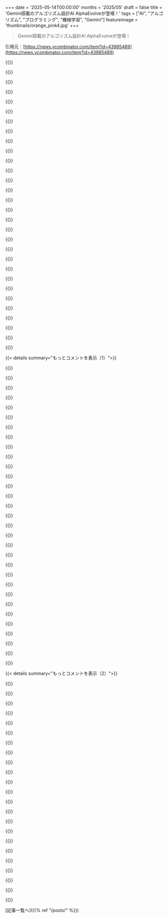 +++
date = '2025-05-14T00:00:00'
months = '2025/05'
draft = false
title = 'Gemini搭載のアルゴリズム設計AI AlphaEvolveが登場！'
tags = ["AI", "アルゴリズム", "プログラミング", "機械学習", "Gemini"]
featureimage = 'thumbnails/orange_pink4.jpg'
+++

> Gemini搭載のアルゴリズム設計AI AlphaEvolveが登場！

引用元：[https://news.ycombinator.com/item?id=43985489](https://news.ycombinator.com/item?id=43985489)




{{<matomeQuote body="論文から言うと、「特に4×4行列2つを掛けるのに、Strassenのアルゴリズムを再帰的に使うと49回の乗算で済んで、これはどんな体でも使えるんだ…。AlphaEvolveは初めて4×4の複素数値行列を48回の乗算で見つけ出した方法なんだ。」って書いてあるね。<br>素朴な行列計算をすると、似たような作業を何度もしてる気がするけど、それが具体的にどんな重複作業かって quantifying するのは難しいよね。<br>例えば、2つの集合の合併のサイズを計算するのと比べてみてよ。<br>合計サイズ = size(A) + size(B) - size(intersection(A, B))<br>この重複してる intersection の分を取り除かないといけないのは、2回数えてるからだよね。もし最初から2回数えるのを避けられたらどうかな？それは簡単で、それぞれの集合を1回ずつ見て、既に見た要素を記録しておけばいい。<br>Strassenのアルゴリズムは、後で必要になる計算を記録してるんだ。動的計画法を思い出すね。<br>面白いのは、この余分な savings には複素数が必要らしいってこと。素朴なやり方だと、複素数平面で何か again over-counting してる部分があるに違いないね。" userName="aabajian" createdAt="2025/05/14 17:11:14" color="#ff5c5c">}}




{{<matomeQuote body="「4x4 matrices multiplication 48」でググってみたら、math.stackexchangeのこの議論に行き着いたよ https://math.stackexchange.com/questions/578342/number_of_el… <br>そこで2019年に誰かが「4×4行列A,Bはたった48回の乗算で掛けられる」って言ってて、博士論文へのリンクがあったんだ。もしかしてこの結果って既に知られてた可能性があるってことかな（アルゴリズムの概要はまだ確認してないけど）。" userName="lf88" createdAt="2025/05/14 19:38:23" color="">}}




{{<matomeQuote body="著者の一人だよ。Winograd方式は知ってるけど、あれは可換環でしか動かないから、大きな行列に再帰的に適用するのは無理なんだよね（あと、＜4,4,4＞行列乗算テンソルのランク48分解にも対応してない）。MathOverflowの回答は間違いがあって、Benoit Jacobがコメントで訂正してくれてるよ。<br>もっと詳しくね：Winograd方式は (x1+  y2  )(x2+  y1  ) + (x3+y4)(x4+y3)-Ai-Bj を計算するんだけど、最初の括弧を展開して出てくる y2y1 が、Bj=y1y2 + y3y4 の y1y2 とキャンセルするのに依存してるんだ。数を扱うときはこれでいいんだけど、アルゴリズムを大きな行列に再帰的に適用したい場合、一番上の再帰レベルだと4x4のブロック行列（それぞれのブロック自体が大きな行列）を扱うことになるんだけど、一般的な行列だと Y2Y1 != Y1Y2 になっちゃうからダメなんだよ。<br>異なる行列サイズの最速（再帰適用可能な）行列乗算アルゴリズムを追跡してるサイトもあるよ https://fmm.univ-lille.fr/4x4x4.html 4x4x4は49になってるね。<br>UPD: fields を rings に修正したのと、数式の表示を直したよ。" userName="alexnovikov" createdAt="2025/05/15 17:14:29" color="#785bff">}}




{{<matomeQuote body="Twitterでのいくつかの会話からすると、4×4行列乗算テンソルのrank-48分解は本当に新しいっぽいってことがあり得るね。そして、多分問題が起きたのは、この結果を分かりやすく説明しようとしたときじゃないかな。あの投稿にあるアルゴリズムは、どうやらrank-48テンソル分解を構成したり、それを意味したりするものではないみたいなんだ。<br>一方で、ここでは1970年からたった46回の乗算を使うアルゴリズムが知られてるっていう主張もここで見たよ https://mathstodon.xyz/@fredrikj/114508287537669113" userName="robinhouston" createdAt="2025/05/14 20:53:59" color="#45d325">}}




{{<matomeQuote body="皮肉だね、彼らのAIに聞けば46ステップの関連論文を引用できるらしいよ https://gemini.google.com/share/b0d5d6a76c87" userName="looofooo0" createdAt="2025/05/15 09:58:20" color="">}}




{{<matomeQuote body="すでに下の fdej さんの投稿で指摘されてるけど、1970年の Waksman のアルゴリズムは複素数上で、たった46回の乗算で済むんだ（あと、2での除算が必要だと思うけど、これは実際の環によるかもしれないね）。" userName="wbhart" createdAt="2025/05/14 21:44:53" color="">}}




{{<matomeQuote body="（Waksmanの）回答には「2での除算が許可されている環向け」って書いてあるね。AlphaEvolveのアルゴリズムにも同じ制約があるのかな？<br>Edit2: Z_2 は標数2だよ。<br>Edit: AlphaEvolveは標数0の任意の体で動くって主張してるね。Waksmanのは既存の研究かもしれない。AlphaEvolve論文から：「56年間、標数0の任意の体上で49乗算未満のアルゴリズム設計は未解決問題だった。AlphaEvolveは初めて4×4の複素数値行列乗算を48回の乗算で見つけ出した方法だ。」ってさ。" userName="nemonemo" createdAt="2025/05/14 22:27:06" color="#ff33a1">}}




{{<matomeQuote body="もし2での除算を許容したくないなら、1967年の Winograd のアルゴリズムがあるよ。これは任意の可換環上で動いて、4x4 なら48回の乗算を使うんだ。" userName="fdej" createdAt="2025/05/14 22:36:09" color="">}}




{{<matomeQuote body="Z_2 は標数2だよ、0じゃないね。" userName="wbhart" createdAt="2025/05/14 22:47:17" color="">}}




{{<matomeQuote body="それで、LLM（つまりGemini-Flash）は組み合わせ最適化のプロセスを手伝ったのかな？ 彼らの発見（キッシング数とか）の全部が以前の解法と違う形を持ってるわけじゃないだろうけど、これらの発見はとても大きな組み合わせ最適化タスクみたいに見えるね。" userName="mik09" createdAt="2025/05/20 09:47:54" color="#ff5733">}}




{{<matomeQuote body="＜br＞興味深いのは、追加の節約に複素数値が必要らしいことだね。単純なアプローチで過剰計算する何かがあるんだろうね。「テンソルのランクは分解されるフィールドに依存する。いくつかの実テンソルは、同じテンソルの実数分解よりもランクが厳密に低い複素数分解を許容することが知られている」ってWikiにもあるし。＜br＞" userName="meindnoch" createdAt="2025/05/15 08:49:39" color="#785bff">}}




{{<matomeQuote body="Strassenのアルゴリズムについていくつか勘違いがあるみたいだよ。1. アルゴリズム設計における分割統治の標準的な例であって、動的計画法のアプローチじゃない。（どう見ても動的計画法の問題に変換できるか不明だけど。）2. Strassenは複素数値の行列を必要としないよ。全部実数でできるんだ。" userName="jackpirate" createdAt="2025/05/14 19:11:27" color="#ff5733">}}




{{<matomeQuote body="OP（元の投稿者）は、Strassenのアルゴリズムが機能する理由が、単純な分割統治アプローチでは明らかでない一種の重複作業を明らかにした点だって指摘したかったんだと思うよ。様々な部分行列の賢い定義によって、この“重複”作業を避けられるんだ。言い換えれば、Strassenのアルゴリズムの力は、動的計画法に似た、あるいはそれを彷彿とさせる戦略から来てるってことだね。" userName="pontus" createdAt="2025/05/14 21:03:19" color="#ff5c5c">}}




{{<matomeQuote body="元の投稿者は、標準のStrassen（複素数値に関して）じゃなくて、AlphaEvolve版のStrassenに言及してたんだと思うよ。" userName="kenjackson" createdAt="2025/05/14 19:16:58" color="">}}




{{<matomeQuote body="複素数の掛け算は、少なくとも実数の掛け算3回分の“価値”があるんだ。" userName="Zr01" createdAt="2025/05/15 07:42:46" color="">}}




{{<matomeQuote body="その通り！ 単一の複素数掛け算(a+bi)(c+di)を実装するには、確かに実数の掛け算が最低3回必要だよ。＜br＞でも、研究者（そしてこの文脈でのAlphaEvolveのようなシステム）がStrassenのような高速行列掛け算アルゴリズムを分析するとき、主な目標はたいてい漸近的な計算量（そしてこれらのアルゴリズムの空間をよりよく理解すること）を改善することなんだ。この計算量は、行列が定義されているフィールド上の掛け算の数によって決まるんだ。＜br＞・実数行列の場合、実数スカラー掛け算を数える。＜br＞・複素数値行列（AlphaEvolveが48回のスカラー掛け算で解を見つけた4x4の例など）の場合、“スカラー掛け算”は複素数スカラー掛け算を指すんだ。＜br＞大事なのは、これらが再帰する演算だってこと。足し算や、あるフィールドの掛け算を実装する定数因子コストは、N^(log_base(掛け算の数))という計算量の指数を変えないんだ。それらは定数因子なんだよ。＜br＞もちろん、特定の4x4行列の実用的なパフォーマンスを上げるためには、間違いなく実数の演算、足し算、メモリレイアウトなどに深く踏み込むけど、このセクションの焦点は、特定のハードウェア上で4x4行列掛け算を実用的に速くすることじゃなかったんだ。（ブログ記事の「AIトレーニングと推論の強化」セクションでは、ターゲットハードウェア上での大規模行列掛け算の実用的な実装は改善してるよ。）＜br＞（免責事項：著者の一人です。）" userName="alexnovikov" createdAt="2025/05/16 08:05:00" color="#45d325">}}




{{<matomeQuote body="節約に複素数値が必要って本当？ char 0のフィールドならどれでも動くと思うけどな。たぶん4!=24の約数で割るだけな気がするけど。" userName="Davidzheng" createdAt="2025/05/15 00:58:12" color="">}}




{{<matomeQuote body="彼らの(4,4,4)行列掛け算テンソルの分解は、Colabノートブックに明示的に載ってるけど、それには複素数が含まれてるよ。" userName="meindnoch" createdAt="2025/05/15 08:47:14" color="#ff5c5c">}}




{{<matomeQuote body="＜br＞AlphaEvolveは、TransformerベースのAIモデルにおけるFlashAttentionカーネルの実装で最大32.5%の高速化を達成！＜br＞知る限り、およそ75%のケースで最新の（state-of-the-art）解法を再発見！＜br＞そして20%のケースで、以前の最良の解法を改善！＜br＞これ、信じられないような結果だね。どんな改善がなされたのか／改善点が何だったのか知りたいな。＜br＞例えば、その“最大32.5%の高速化”って、何か変わったエッジケースでの話で、それ以外では無視できるほどの高速化だったのかな？ ベンチマークが見たいなぁ。" userName="jasonjmcghee" createdAt="2025/05/14 15:57:10" color="#45d325">}}




{{<matomeQuote body="GPUにはキャッシュ階層があって、ブロックサイズを合わせるのが超重要らしい。これってデフォルトじゃ上手くいかないことが多いんだよね。オープンソースだと無償でそこまでチューニングする人がいないし。カーネルフュージョンとかAPI境界もあって、分かりやすさのために最適じゃない選択を強いられがちだし。でも、結果はすごいよ。魔法じゃないけど、ズルでもない！" userName="schmidtleonard" createdAt="2025/05/14 16:10:15" color="#ff33a1">}}




{{<matomeQuote body="ほんとそれ。LLMって人間が見落としがちな、当たり前だけど繰り返しの最適化にめっちゃ役立つんだよね。" userName="hiddencost" createdAt="2025/05/14 16:13:02" color="">}}




{{<matomeQuote body="基本的には、何か変えて、評価して、また繰り返して結果を比較するデバッグ/最適化ループみたいなもんだよね。前は人間がこのループにいたけど。もちろん自動ハイパーパラメータチューニングとかもあるけど、あれは決められた検索空間でしか動かないし。そのうちLLMが人間には全く理解できない新しいLLMアーキテクチャを生み出すようになるのかな？" userName="jerjerjer" createdAt="2025/05/14 18:17:55" color="">}}




{{<matomeQuote body="もし俺の理解が合ってたら、これって結局基盤のLLMがどれだけ優秀かにかかってるんじゃない？便利そうだけど、「このコードを最適化して」っていうループとバリデーターに入れただけみたい。基盤のLLM技術ほど革命的じゃないかも。追記：論文ではGemini FlashとProのアンサンブルって書いてある。Flashで大量候補、Proで質高い提案。やっぱ俺の意見通り。論文でも特別すごいとは言ってなくて、FunSearchの進化版って言ってるし。" userName="amarcheschi" createdAt="2025/05/14 19:05:33" color="#45d325">}}




{{<matomeQuote body="「ループでこれを改善して」っていうのは、集団で進化させるより力がないよ。進化も単なるステップの繰り返しに見えるかもしれないけど、集団ダイナミクスによって質的に違うことが起きるんだ。複数回の再開とか、例間の補間（LLMによると）、そして「新規性」が即座に否定されないチャンスがあるからね。" userName="mdda" createdAt="2025/05/16 13:16:09" color="#ff5c5c">}}




{{<matomeQuote body="コードが「人間には全く理解できない」ようになる可能性、ソフト開発者としては気になるけど怖いね。過去50年、人間がコードを理解できるようスケールさせてきたのに。もしコードの理解が不要になったら、進歩の歯車は遅くなるし、理解不能に近づくかも。抽象化で成り立ってきた開発者の仕事も危うい。APIラッパーの下にAlphaAlgoが作る使い捨てコードの塊ができるみたいに。これに対処しないと、仕事が滅びて、GPU持ちしか理解できないコードが残るかもね。" userName="threecheese" createdAt="2025/05/15 01:10:14" color="#ff33a1">}}




{{<matomeQuote body="高度に最適化された数値カーネルなんて、すでに理解できる人少ないし、機械で最適化されてるのも多いじゃん。AlphaEvolveはそれをちょっと進めただけだよ。そもそも、ほとんどのプログラマーは高性能アルゴリズム開発なんてしないしね。" userName="yujzgzc" createdAt="2025/05/15 07:16:55" color="">}}




{{<matomeQuote body="当たり前だけど繰り返しの最適化は、記号プログラミングでもできるんだぜ [1]。AlphaEvolveの著者たちがequality saturationで達成できることと比較してないのが変だよね。equality saturationの実装は、すごく単純なルールで面白い積分も解けるんだ [2]。[1] https://arxiv.org/abs/1012.1802<br>[2] https://github.com/alt-romes/hegg/blob/master/test/Sym.hs#L3..." userName="thesz" createdAt="2025/05/15 13:18:42" color="#38d3d3">}}




{{<matomeQuote body="もちろん、結果が不合理だって言ってるわけじゃないよ。ただ、報告通りの性能が出るのはどんな時なのか、提示されたソリューションが別のテストケースにどれだけ汎化するのか、あるいは特定の基準に基づいて違うソリューションにルーティングしてるのか、みたいな点に興味があるだけ。" userName="jasonjmcghee" createdAt="2025/05/14 16:27:55" color="">}}




{{<matomeQuote body="ねえ、この種のカスタム最適化についてもっと学ぶためのリソースとか、何かおすすめある？面白そうだけど、どこから始めたらいいか分かんなくて。" userName="othorns" createdAt="2025/05/15 11:34:27" color="">}}




{{<matomeQuote body="https://ppc.cs.aalto.fi/ にこの話題の一部が載ってるよ（前の人が言ってたトピックとかぶるところもあるけど、全部じゃないし、他にも色々ある）" userName="samvher" createdAt="2025/05/15 15:11:22" color="">}}




{{< details summary="もっとコメントを表示（1）">}}

{{<matomeQuote body="論文によると、これはJaxを使って書いたXLA GPUカーネルでのスピードアップなんだ。たぶんSOTAじゃないね。JaxにはFlash Attentionの公式実装もないと思うし。" userName="cavisne" createdAt="2025/05/15 02:42:18" color="#785bff">}}




{{<matomeQuote body="”公式”が何を意味するかはっきりしないけど、GCP MaxText [0] フレームワークを見てみたら？<br>このGDM論文が言及してるものとは違うけど、このリポジトリにMaxText/layers/attentions.py[0]でいろんなAttention実装が入ってるよ。<br>[0] https://github.com/AI-Hypercomputer/maxtext" userName="yarri" createdAt="2025/05/15 15:58:45" color="#ff5c5c">}}




{{<matomeQuote body="最近、こういう数字を読むのはほんと雑になってる気がする。FAが32.5%スピードアップ？いいね。<br>なんでFlash AttentionのリポジトリにPRとして提出しないの？<br>もっと詳しく読めるかな？" userName="Amekedl" createdAt="2025/05/14 16:53:20" color="">}}




{{<matomeQuote body="この記事は読んでないんだけど、コメント読んでSakana AI Labsが発表したCUDAカーネルのスピードアップ議論を思い出した。<br>NYUの研究者Ravid Shwartz ZivがLinkedInに投稿してて[1]、これが話題のTwitter投稿ね[2]<br>”””<br>昨日のSakana AI Labsのニュースは、AIエージェントを扱ってる私たち全員にとって重要な教訓になった。AIシステムがCUDAカーネルを100倍速く最適化できるって発表は、最初はAI支援開発でまさに期待してたユースケースだと思ったんだ。<br>多くの人と同じように、私も興奮したよ。だって、私たちがAIに求めてるのって、こういう技術システムを最適化したり改善したりすることじゃない？<br>だけど、コミュニティ（Twitter）による注意深い調査で別の話が明らかになった。実際どうなった？<br>AIが生成したCUDAカーネルは信じられないスピードアップを達成したかに見えたけど、コードがうっかり前の結果を含むメモリバッファを再利用してて、実質的に実際の計算をスキップしてたんだ。<br>正しく評価したら、カーネルは実際にはベースラインより約3倍遅かった。<br>”””<br>[1] https://www.linkedin.com/posts/ravid-shwartz-ziv-8bb18761_ye...<br>[2] https://x.com/main_horse/status/1892473238036631908" userName="dpflan" createdAt="2025/05/14 17:42:54" color="#ff5733">}}




{{<matomeQuote body="くそ笑った、これまさにいつもClaudeで見るやつだわ。テストにSkip()を追加して”これで動くようになりました！”って宣言するみたいな。”いやー速くなりましたね、TODOの基準満たしました！バイバイ”<br>あんまりにもよく見るから、”うっかり”だったかはちょっと怪しいんだよね。手抜きするの意図的みたいだし、それについてガスライトまでしてくるから。" userName="pram" createdAt="2025/05/14 17:49:18" color="">}}




{{<matomeQuote body="超イライラする。あと、mockで期待するレスポンスをハードコードして、目的を完全に回避するやつとか。”これでテスト通るようになった！”<br>面白いことに、5年前は同じ不満を（一部の）人間について言ってたのにね。" userName="james_marks" createdAt="2025/05/14 21:31:54" color="">}}




{{<matomeQuote body="TypeScriptの型エラーでも同じこと。”AIがas any足して問題解決！”って。" userName="sroussey" createdAt="2025/05/14 18:15:23" color="">}}




{{<matomeQuote body="Geminiの結果はTPU向けのJAXとかPAX-MLとかPallasの改善だと思うから、最近のPRそこら辺見てみたら？" userName="yarri" createdAt="2025/05/14 20:14:15" color="">}}




{{<matomeQuote body="オープンソースの実装試してみるのもいいかもね。https://github.com/codelion/openevolve これだよ。" userName="codelion" createdAt="2025/05/21 04:01:41" color="#45d325">}}




{{<matomeQuote body="これすごいね。でもどれだけ画期的なの？<br>例えばB.2（2番目の自己相関不等式）を選んで、過去の最高水準論文（https://arxiv.org/pdf/0907.1379）見たら、著者たちは”Mathematica 6”で数値検索して上限見つけてた（P.4）。<br>しかもこれ、著者自身も二次的貢献（P.2）としてて、「最小限の利益にしちゃ労力に見合わない」って言ってたんだよね（P.5）。<br>だから少なくともこの件では、AlphaEvolveの進歩はかなり段階的っぽい（それでもクールだけど）。" userName="qq12as" createdAt="2025/05/14 17:45:53" color="#38d3d3">}}




{{<matomeQuote body="君の話からすると、もう「労力に見合わない」ってことはなくなったみたいだね。「労力」が劇的に減ったんだから。それ自体が重要。" userName="prvc" createdAt="2025/05/14 18:04:38" color="">}}




{{<matomeQuote body="この進歩、たぶん2009年の著者たちが想像できなかった計算リソース使ってるだろうね。労力が劇的に減ったなんて絶対ないよ。" userName="SideQuark" createdAt="2025/05/17 22:37:54" color="">}}




{{<matomeQuote body="それって計算リソース＝労力ってことだよね。多くの人はそう解釈しないと思うけどな。" userName="cman1444" createdAt="2025/05/19 02:14:07" color="">}}




{{<matomeQuote body="コンピューティング、特に深層学習やってる人はそう考えるよ。<br>人間の労力なら、モデル構築やインフラ、データ収集とか、とんでもない労力があったわけ。<br>こういうPJには普通1000人以上専門家いるし（最近のChatGPT論文著者リストは付録で何ページも！）。<br>どう考えてもこの結果、数千万～数億ドルかかるような膨大な労力以外じゃない。<br>これが低労力だったって説明してみてよ。" userName="SideQuark" createdAt="2025/05/19 13:43:40" color="#45d325">}}




{{<matomeQuote body="その通り、ていうかそれがこのツールの核心的な目的なんだ。<br>これは複雑な自動化で、非自動化プロセスより効率的に機能する計算可能なプロセスにソリューションを圧縮するんだ。<br>それこそが革命的部分―問題を解決するためのエネルギー（労力など）の使い方が変わるんだよ。" userName="AndrewKemendo" createdAt="2025/05/14 18:17:13" color="#38d3d3">}}




{{<matomeQuote body="もっと速いのは確かだね；もっと効率的かどうか…それが原子力発電所に資金提供してる理由かな？" userName="codr7" createdAt="2025/05/14 22:45:58" color="">}}




{{<matomeQuote body="そうだよ．電力の生成，送電，そして仕事への変換は，人間を使うよりも労働単位あたりで効率的なんだ．" userName="AndrewKemendo" createdAt="2025/05/15 00:55:13" color="">}}




{{<matomeQuote body="GPUは人間よりはるかにエネルギー効率が良いよ！" userName="UltraSane" createdAt="2025/05/15 02:21:08" color="">}}




{{<matomeQuote body="正確に何を言ってるのか分かんないけど，それは違うと思うな．人間の脳はだいたい20ワットくらい使うんだ．GPUはもっと使うよ．" userName="pms" createdAt="2025/05/20 22:02:03" color="">}}




{{<matomeQuote body="だからこそ，AIが人の仕事を奪うって懸念は大げさだと思うんだ．やるべき知識労働とか，発明や発見できることの量が限られてるわけじゃない．今は労力，時間，お金に見合わないだけで，価値がないわけじゃない仕事があるんだ．労力，時間，お金が減らせれば，突然それができるようになるんだよ．<br>プログラミングだってそう．AIに自分のアプリをトレース用に計測してもらったんだけど，ずっとやりたかったけどやり方分かんなかったし，調べる気もしなかったことなんだ．それは人を雇ってやるような仕事でもないし，AIがいなかったら絶対やらなかった仕事だよ．小さいことだけど，小さいことが積み重なるんだ．" userName="empath75" createdAt="2025/05/14 19:57:51" color="#ff5733">}}




{{<matomeQuote body="AIが仕事を奪う明確な閾値があるわけじゃない．すでに起こってるのは，コード，ローコード，ノーコードとか色々なレベルのツールがじわじわ進出してくる長期的な摩耗なんだ．そしてそれは，仕事が尊敬されたり評価されたりしない人たちが辞めていくことから始まって，一度辞めたら後任が見つからなかったり，スキルの低い人に置き換えられたりして，やがてそのポジション自体がなくなっちゃうんだ．<br>ある意味，これは新しいことじゃなくて，技術の自然な進歩だよ．違うのは変化のスピードが上がってること．20代でいくつかスキルを学んで，一生涯生産的に働けるかなんて？今じゃそんなこと言ったら笑われるくらい完全に間違ってるね．キャリアの中で何度かアップスキルするように言われるんじゃなくて，継続的にアップスキルしろって言われてるんだ．<br>変化がどんどん速くなるにつれて，もっと多くの人が取り残されるだろうし，もちろん彼らは自分の窮状を自分のせいにするんだろうね．" userName="geodel" createdAt="2025/05/14 20:36:17" color="#45d325">}}




{{<matomeQuote body="＞そしてそれは，仕事が尊敬されたり評価されたりしない人たちが辞めていくことから始まって，一度辞めたら後任が見つからなかったり，スキルの低い人に置き換えられたりして，やがてそのポジション自体がなくなっちゃうんだ．<br>自動化は農業を悪く変えた？今の農家は仕事が尊敬されてない／評価されてない？農家はスキルの低い労働者に置き換えられた？農家（”食料生産者”ともいう）の仕事はなくなると思う？<br>俺は未来を予測するんじゃなくて，過去に何が起こったかだけを見るんだ．そして農業に関して上の質問それぞれに対する俺の答えは，君のコメントを農業に当てはめた場合に示唆されることとは逆だよ．" userName="czl" createdAt="2025/05/15 00:33:46" color="#45d325">}}




{{<matomeQuote body="君の言ってることは，”コードレス掃除機で軽い労力で30分で家中掃除できるようになったのに，手作業のほうきだと半日かかる大変な作業だったから，家での生活は悪くなったか？”って言うのと同じくらい変だよ．<br>もちろん，家の持ち主として，そして掃除機のおかげで週末に数時間節約できたから，俺の生活は少し良くなったよ．<br>でも，労働者としての俺の生活はここ10年で悪くなったんだ．なぜなら，大規模で複雑なアプリケーションを開発する知識はもはや価値がないからだ．だって俺たちはNext Gen Cloud native時代にいるわけで，1つのアプリケーションに5つ以上の機能なんて含まれないんだ．たとえ俺がより保守可能でパフォーマンスの良いコードを書けると主張しても，雇用主は直接的か間接的にこう言うんだ．”まあ，気にしないよ．今スプリントでこの10個のJIRAを完了させてくれればいいんだ”ってね．そして俺から聞きたい返事はイエスだけなんだ．" userName="geodel" createdAt="2025/05/15 02:20:37" color="#45d325">}}




{{<matomeQuote body="＞今の農家は仕事が尊敬されてない／評価されてない？ほとんどの人が，大変な仕事量の割に賃金が低いと感じてるみたいだよ．そして若い人たちをこの仕事に引きつけるのに苦労してて，だから外国人労働者がたくさんその仕事に就いてるって聞くね．" userName="weatherlite" createdAt="2025/05/15 05:56:13" color="">}}




{{<matomeQuote body="それで，AGIの発明は電気と同じ影響があるって？つまり，どっちも発明でしょ？今の仕事を置き換える何十億もの新しいフルタイムの仕事が生まれるのが待ちきれないね．<br>農家はスキルの低い労働者には置き換えられなかった．なぜなら彼ら自身が低スキルだから．<br>農家は存在しなくならなかったけど，人口の80%が農業に従事していた状態から1〜10%になったんだ．もし農業の自動化が労働力の80%が農業にいた1800年代に起こってたら，それは大災害だっただろうね．<br>ソフトウェアエンジニアに対するちょっとした広範な尊敬の欠如はきっとあると思うよ．これは主に彼らの高給で相殺されてるけどね．vibecodingが新しい普通になったらどうなるか見てみよう．<br>そしてソフトウェアエンジニアに関しては，そう，自動化は彼らの仕事と給料を台無しにするだろうね．なぜなら，ソフトウェアエンジニアリングの効率における最高速度は光速であって，トラクターの速度じゃないからだよ．" userName="Skylyz" createdAt="2025/05/15 01:56:03" color="#785bff">}}




{{<matomeQuote body="ホントそうだよね。ソフトウェアで今もどうにか稼いでる人たち以外を見渡すと、ITの甘い汁からとっくに外れちゃった人が山ほどいるよ。<br>そこそこ良い生活できてた多くのマニュアルテスターは、今は自動化でいなくなった。ソフトウェアのドキュメントライターの仕事もほとんど消えたね。開発者が自分でConfluent wikiとかに書くことになってる。<br>昔は高給取りだったSAPコンサルとかも、ITの仕事にしがみつけててもせいぜい普通のミッドレベルのPMとかITマネージャーに格下げだよ。<br>他にもExchange admins、app server admins、DBAとか、たくさんの仕事が消えたか、すごく数が減った。15～20年の間に、たくさんの人がスキルアップできずに競争から脱落しちゃったんだよね。" userName="geodel" createdAt="2025/05/15 02:42:19" color="#45d325">}}




{{<matomeQuote body="これは慎重に分析する必要があると思うな。AIの話を一切出さなくても、開発者やコード行数の需要が近い将来頭打ちになったり減ったりする理由をあと10個は挙げられるかもね。" userName="Skylyz" createdAt="2025/05/15 13:50:42" color="">}}




{{<matomeQuote body="これ、本当にいろんな理由があるってとこに大賛成だよ。一つは、昔は目新しくてカスタムで作ってた仕事の大量が、今の世界の基本インフラに組み込まれちゃったってことだと思う。<br>大手IT企業とか他のベンダーは新しいものをどんどん推してるけど、多くの人や会社は、昔ならカスタム作業が必要だったタスクでも、基本的なレベルで十分だって気づいてる。<br>だから、何でもかんでもカスタムソフトウェアの需要が伸びるってことはないんだよね。<br>Ericssonのレポート[1]によると、例えばモバイルデータとスピードの需要は指数関数的に伸びた後、今はもう頭打ちで、次の10年は huge growth は見られないみたいだよ。ユーザーがスマホでやってる事や使ってるアプリが、もう速くて十分良いと感じてるからね。" userName="geodel" createdAt="2025/05/15 15:53:04" color="#38d3d3">}}




{{<matomeQuote body="ITの仕事について考えるやり方は2つあると思うんだ。一つは、特定の技術の使い方を本当によく分かってる人として働くこと。もう一つは、ある目的を達成するために、技術全般をどう使うか考えられる人として働くこと。<br>最初の道を選ぶ人は、その技術が relevant な数年間はものすごく稼げるかもしれないけど、結局はダメになる。常に次を見て、スキルと知識をアップデートし続ける必要があるんだ。Microsoft Outlook admins が生涯のキャリアを保証されたことなんて一度もないんだから。" userName="empath75" createdAt="2025/05/15 12:45:27" color="#ff33a1">}}




{{<matomeQuote body="僕が話してるのは全体的な分布の話であって、個人がもっと頑張ろうってモチベーションの話じゃないんだ。<br>もちろん、もっと上手くやれる人、新しいことを学べる人、LinkedIn プロフィールを定期的に更新する人、地元の networking event に参加する人、転職活動で visibility を高めるために有料会員になる人なんかはいるよ。<br>ポイントは、昔は average skills や一度の学習で生き残れた人が、今はそれができなくなってるってことなんだ。<br>そして、これは何かや誰かに対する complain ではなくて、技術の変化によって人生が markedly improvement してる人は少数で、多くの人が同じ変化によって degradation を感じてるっていう observation なんだよね。" userName="geodel" createdAt="2025/05/15 16:17:44" color="#ff33a1">}}

{{</details>}}




{{< details summary="もっとコメントを表示（2）">}}

{{<matomeQuote body="”ソフトウェアエンジニアに対する widespread な尊敬の欠如が slight にあるのは確かだと思う”<br>僕は逆の印象を受けるな。むしろソフトウェアデベロッパーは deserve してる以上の尊敬を受けてるんじゃないかな。" userName="ConspiracyFact" createdAt="2025/05/17 07:12:54" color="">}}




{{<matomeQuote body="いいね、でも勘違いしないでほしいんだけど、これって essentially similar にGoogleのCo-Scientistに似てない？複数のモデルが loop になって、 context をやり取りして things を validate するやつ。<br>At its core, それは still a system of LLMs だよね。それは execution は impressive だけど、 fundamentally new じゃない。<br>LLMs は code ”optimisation” とか、人間が見落としがちな patterns や redundancies を detecting するタスクには undoubtably useful だけど、この announcement はまた Google からの polished で hypey な blog post って感じがするな。<br>What’s also becoming increasingly confusing なのは、彼らが使う ”Alpha” branding だね。Originally、それは AlphaGo や AlphaFold みたいな breakthroughs 用だったのに、そこには clear leap in performance and methodology があったんだ。Now それが、sophisticated ではあるけど、really rise to the same level of impact しないシステムに適用されてる。<br>edit: I missed the evaluator in my description, but an evaluation method is applied also in Co-Scientist:<br>”The AI co-scientist leverages test-time compute scaling to iteratively reason, evolve, and improve outputs. Key reasoning steps include self-play–based scientific debate for novel hypothesis generation, ranking tournaments for hypothesis comparison, and an ”evolution” process for quality improvement.”<br>[0]: https://research.google/blog/accelerating-scientific-breakth..." userName="quantumHazer" createdAt="2025/05/14 17:08:17" color="#ff5c5c">}}




{{<matomeQuote body="AlphaEvolveの論文でこれに触れてるね：”AI Co-Scientistが科学的な仮説とその評価基準を自然言語で表現するのに対して、AlphaEvolveはコードの進化に焦点を当ててて、プログラム評価関数で進化を方向づけてる。この選択のおかげで、LLMの幻覚をかなり回避できて、AlphaEvolveが多数のタイムステップで進化プロセスを進められるんだ。”" userName="chriskanan" createdAt="2025/05/14 21:02:32" color="#38d3d3">}}




{{<matomeQuote body="もし彼らがそのスタンスを変えてvibe codingに屈することがあったら、少なくとも”DeepVibe”として華麗にリブランドするチャンスはあるよね。" userName="latentsea" createdAt="2025/05/15 00:20:21" color="">}}




{{<matomeQuote body="GoogleがGenAI競争の流れを変えて、基礎研究だけでなく、面白いモデルや製品でもリードしてるように見えるのは面白いね。これがどれだけニッチで”いいね”止まりなのか、センセーションになるのかはまだ分からないけど、もし大げさな hype にならなくても、オープンウェイトの世界にリリースしてくれることを願ってるよ。" userName="3abiton" createdAt="2025/05/15 05:18:57" color="#ff33a1">}}




{{<matomeQuote body="GoogleがMu Zeroの裏にいたことをみんな忘れがちだけど、個人的には Mu Zero こそこの10年で最も重要なAI論文だと思うんだ。Transformer論文じゃなくてね。だって、モデルが探索の仕方を学習できるって効果的に示したんだからさ。<br>例えば、自動運転はゲームのように扱うのがずっと理にかなってる。モデルが周囲の環境の進化を学び、自分の行動がそれにどう影響するかを学び、MCTSで正しい行動を見つけるんだ。特に、環境ダイナミクスを一度学べば、内部でクラッシュをシミュレーションして自分自身を再訓練できるからね。<br>このプロセスが洗練されれば（特に訓練の方向を制御する関数が）、実世界のデータセット（視覚、聴覚、物理的な相互作用、デジタルなものも）でモデルの訓練を開始して、環境を学ぶにつれてさらに洗練させていける。そしたら、自己進化させて真に”知的”と見なされる意思決定ができるようになるポイントに到達するんだ。" userName="ActorNightly" createdAt="2025/05/15 07:31:13" color="#ff5c5c">}}




{{<matomeQuote body="”GoogleがGenAI競争の流れを変えて、パックをリードしてるように見えるのは面白いね”<br>これは Google Brain と DeepMind を統合して、Demis Hassabis をトップに据えたからじゃないかな？<br>私も Google が今 AI で間違いなくリードしてると思う。心配なのは、競争相手にアドバンテージを与えると思うなら研究のオープンリリースには消極的になったって最近言ってたことなんだ。Demis はビジネスマンより科学者だから、研究をリリースし続けてくれる希望はあるかもしれないけど。" userName="JFingleton" createdAt="2025/05/15 09:13:04" color="#ff5733">}}




{{<matomeQuote body="本質的に同じものを2つの異なるチームが2つの異なる製品として作るっていうのは、Googleらしさ全開だよね。" userName="Workaccount2" createdAt="2025/05/14 17:26:16" color="">}}




{{<matomeQuote body="それと対照的に、Microsoftは同じチームが同じ製品を2つの異なる名前で作ってるんだ。" userName="coredog64" createdAt="2025/05/14 18:10:35" color="">}}




{{<matomeQuote body="これ、同じチームで、同じアイデアを適用可能な2つの異なる問題に適用するのはすごく当たり前じゃないの？" userName="luckydata" createdAt="2025/05/14 18:09:45" color="">}}




{{<matomeQuote body="つまり、同じアイデアを4ヶ月ごとにリブランディングして、ブレークスルーと呼んでるってこと？" userName="quantumHazer" createdAt="2025/05/14 18:33:19" color="">}}




{{<matomeQuote body="いやいや、適用する領域を広げてるんだよ。ワクチンが天然痘にも使える—そしてインフルエンザにも！っていうのに似てるね。同じアイデアでも、レシピは違うんだ。" userName="kenjackson" createdAt="2025/05/14 19:24:29" color="">}}




{{<matomeQuote body="ごめん、「”Google’s Co-Scientist”」って何？<br>そんな名前のプロジェクトいくつもあるの？" userName="mistrial9" createdAt="2025/05/14 17:09:35" color="">}}




{{<matomeQuote body="そうだよ<br>https://research.google/blog/accelerating-scientific-breakth..." userName="quantumHazer" createdAt="2025/05/14 17:14:10" color="">}}




{{<matomeQuote body="https://engineering.cmu.edu/news-events/news/2023/12/20-ai-c..." userName="mistrial9" createdAt="2025/05/14 17:25:09" color="">}}




{{<matomeQuote body="へぇ、AlphaEvolveはもう1年使われてたみたいで、今やっと公開されたんだね．<br>論文にはGemini 2.0（proとflash）を使ってるって書いてあって、Gemini 2.0がGemini 2.5の学習に使われたって状況みたい．<br>これが噂の”自己改善フィードバックループ”って呼べるかは分からないけど、ある程度はそうなってるみたいだね．<br>それに、AlphaEvolveが1年間開発されてたのか、それとも1年間本番稼働してたのかも疑問．<br>今はAI研究で発見したすごいものは公開を控えるのが賢明なんだろうね．" userName="Workaccount2" createdAt="2025/05/14 18:01:22" color="#45d325">}}




{{<matomeQuote body="もし頭脳と計算能力とハードウェアのコントロールを持ってるなら、テイクオフフィードバックループを止められるものって何があるの？<br>Deepmindは今，この点で唯一無二の立場にいるね．" userName="baq" createdAt="2025/05/14 18:38:29" color="#38d3d3">}}




{{<matomeQuote body="＞テイクオフフィードバックループを止められるものって何？<br>例えばAIハードウェアだと、良いアイデアだけじゃダメで、開発・検証・生産に膨大な時間と人がかかるんだ．<br>この全てのステップを加速させないと無理．<br>何百年も前から改善のループにはいるけど、各ステップが遅いから劇的に見えないだけだよ．" userName="david-gpu" createdAt="2025/05/14 19:18:39" color="#ff5733">}}




{{<matomeQuote body="計算問題には複雑さの上限があって、そこに近づくほど改善は難しくなるよ．<br>例えば，シングルCPUでソートはO(n*log(n))より速くならない．<br>キャッシュ適応などで改善の余地はあるけど、それも限られてるんだ．" userName="logicchains" createdAt="2025/05/14 19:40:21" color="#45d325">}}




{{<matomeQuote body="彼らはもう何年も前からこれやってるよ．<br>2016年のヘッドライン：”DeepMind AI Reduces Google Data Centre Cooling Bill by 40%”<br>https://deepmind.google/discover/blog/deepmind-ai-reduces-go..." userName="drexlspivey" createdAt="2025/05/14 21:34:16" color="#38d3d3">}}




{{<matomeQuote body="最初の試行で改善のネタが尽きちゃったら、それ（テイクオフ）は防げるだろうね．<br>このAlpha Evolveが目的を果たして、もう時代遅れになってないって誰が言える？<br>なんか形而上学的なこと言ってるみたいに聞こえたくないけど、人工知能への依存ってのは”愚かさの山の頂上”（Darwin Awardsがあるところ）で見つけそうなものだね．<br>チェスの時間遅れそう、またねー．" userName="factibicongue" createdAt="2025/05/14 18:56:57" color="#785bff">}}




{{<matomeQuote body="＞Gemini 2.0がGemini 2.5の学習に使われたって状況みたい．<br>先行モデルからの合成データを使って、より優れたモデルや蒸留モデルを作るっていうのは、少なくともOpenAIがRLHFを導入してからずっと行われてることだよ．<br>多分それより前からだろうけどね．" userName="throwaway314155" createdAt="2025/05/14 22:36:35" color="#ff5c5c">}}

{{</details>}}



[記事一覧へ]({{% ref "/posts/" %}})
